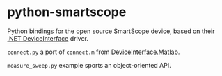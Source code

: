 # python-smartscope
Python bindings for the open source SmartScope device, based on their [.NET DeviceInterface](https://github.com/labnation/DeviceInterface) driver.

`connect.py` a port of `connect.m` from [DeviceInterface.Matlab](https://github.com/labnation/DeviceInterface.Matlab).

`measure_sweep.py` example sports an object-oriented API.

